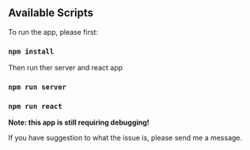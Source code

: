 
## Available Scripts

To run the app, please first:

### `npm install`


Then run ther server and react app

### `npm run server`

### `npm run react`



**Note: this app is still requiring debugging!**

If you have suggestion to what the issue is, please send me a message.

